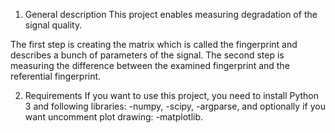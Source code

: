 1. General description
This project enables measuring degradation of the signal quality.

The first step is creating the matrix which is called the fingerprint and describes a bunch of parameters of the signal.
The second step is measuring the difference between the examined fingerprint and the referential fingerprint.

2. Requirements
If you want to use this project, you need to install Python 3 and following libraries:
-numpy,
-scipy,
-argparse,
and optionally if you want uncomment plot drawing:
-matplotlib.
